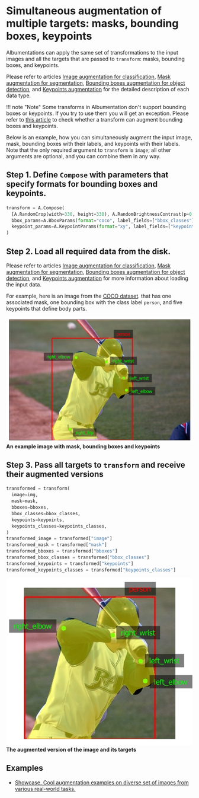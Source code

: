 # Simultaneous augmentation of multiple targets: masks, bounding boxes, keypoints

Albumentations can apply the same set of transformations to the input images and all the targets that are passed to `transform`: masks, bounding boxes, and keypoints.

Please refer to articles [Image augmentation for classification](image_augmentation.md), [Mask augmentation for segmentation](mask_augmentation.md), [Bounding boxes augmentation for object detection](bounding_boxes_augmentation.md), and [Keypoints augmentation](keypoints_augmentation.md) for the detailed description of each data type.


!!! note "Note"
    Some transforms in Albumentation don't support bounding boxes or keypoints. If you try to use them you will get an exception. Please refer to [this article](transforms_and_targets.md) to check whether a transform can augment bounding boxes and keypoints.

Below is an example, how you can simultaneously augment the input image, mask, bounding boxes with their labels, and keypoints with their labels. Note that the only required argument to `transform` is `image`; all other arguments are optional, and you can combine them in any way.

## Step 1. Define `Compose` with parameters that specify formats for bounding boxes and keypoints.

``` python
transform = A.Compose(
  [A.RandomCrop(width=330, height=330), A.RandomBrightnessContrast(p=0.2)],
  bbox_params=A.BboxParams(format="coco", label_fields=["bbox_classes"]),
  keypoint_params=A.KeypointParams(format="xy", label_fields=["keypoints_classes"]),
)
```

## Step 2. Load all required data from the disk.
Please refer to articles [Image augmentation for classification](image_augmentation.md), [Mask augmentation for segmentation](mask_augmentation.md), [Bounding boxes augmentation for object detection](bounding_boxes_augmentation.md), and [Keypoints augmentation](keypoints_augmentation.md) for more information about loading the input data.

For example, here is an image from the [COCO dataset](https://cocodataset.org/). that has one associated mask, one bounding box with the class label `person`, and five keypoints that define body parts.

![An example image with mask, bounding boxes and keypoints](../images/getting_started/augmenting_multiple_targets/original.jpg "An example image with mask, bounding boxes and keypoints")
**An example image with mask, bounding boxes and keypoints**


## Step 3. Pass all targets to `transform` and receive their augmented versions
``` python
transformed = transform(
  image=img,
  mask=mask,
  bboxes=bboxes,
  bbox_classes=bbox_classes,
  keypoints=keypoints,
  keypoints_classes=keypoints_classes,
)
transformed_image = transformed["image"]
transformed_mask = transformed["mask"]
transformed_bboxes = transformed["bboxes"]
transformed_bbox_classes = transformed["bbox_classes"]
transformed_keypoints = transformed["keypoints"]
transformed_keypoints_classes = transformed["keypoints_classes"]
```

![The augmented version of the image and its targets](../images/getting_started/augmenting_multiple_targets/augmented.jpg "The augmented version of the image and its targets")
**The augmented version of the image and its targets**

## Examples
- [Showcase. Cool augmentation examples on diverse set of images from various real-world tasks.](/examples/showcase/)
